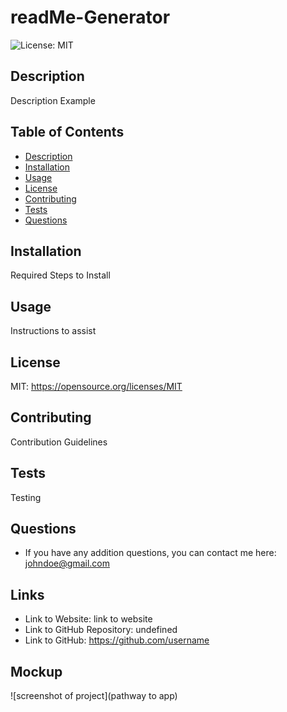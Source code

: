 
# **readMe-Generator**
    
![License: MIT](https://img.shields.io/badge/License-MIT-yellow.svg)

## Description
Description Example 

## Table of Contents
- [Description](#Description)
- [Installation](#Installation)
- [Usage](#Usage)
- [License](#License)
- [Contributing](#Contributing)
- [Tests](#Tests)
- [Questions](#Questions)

## Installation
Required Steps to Install
    
## Usage
Instructions to assist

## License
MIT:  https://opensource.org/licenses/MIT 
    
## Contributing
Contribution Guidelines

## Tests
Testing

## Questions
* If you have any addition questions, you can contact me here: johndoe@gmail.com

## Links
* Link to Website: link to website
* Link to GitHub Repository: undefined
* Link to GitHub: https://github.com/username

## Mockup
![screenshot of project](pathway to app)
